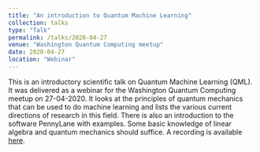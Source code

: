 ```yaml
---
title: "An introduction to Quantum Machine Learning"
collection: talks
type: "Talk"
permalink: /talks/2020-04-27
venue: "Washington Quantum Computing meetup"
date: 2020-04-27
location: "Webinar"
---
```


This is an introductory scientific talk on Quantum Machine Learning (QML). It was delivered as a webinar for the Washington Quantum Computing meetup on 27-04-2020. It looks at the principles of quantum mechanics that can be used to do machine learning and lists the various current directions of research in this field. There is also an introduction to the software PennyLane with examples. Some basic knowledge of linear algebra and quantum mechanics should suffice. A recording is available [here](https://www.youtube.com/watch?v=-DWng3jyBIM). 
